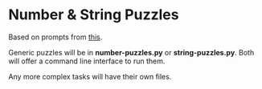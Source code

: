 # Number & String Puzzles

Based on prompts from [this](https://github.com/karan/Projects).

Generic puzzles will be in **number-puzzles.py** or **string-puzzles.py**. Both will offer a command line interface to run them.

Any more complex tasks will have their own files.